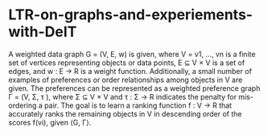 # LTR-on-graphs-and-experiements-with-DeIT

A weighted data graph G = (V, E, w) is given, where V = v1, ..., vn is a finite set of
vertices representing objects or data points, E ⊆ V × V is a set of edges, and
w : E → R is a weight function. Additionally, a small number of examples of
preferences or order relationships among objects in V are given. The preferences can
be represented as a weighted preference graph Γ = (V, Σ, τ ), where Σ ⊆ V × V and
τ : Σ → R indicates the penalty for mis-ordering a pair. The goal is to learn a
ranking function f : V → R that accurately ranks the remaining objects in
V in descending order of the scores f(vi), given ⟨G, Γ⟩.
